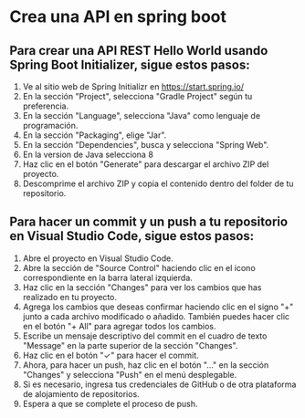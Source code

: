 # Crea una API en spring boot


## Para crear una API REST Hello World usando Spring Boot Initializer, sigue estos pasos:

1. Ve al sitio web de Spring Initializr en https://start.spring.io/
2. En la sección "Project", selecciona "Gradle Project" según tu preferencia.
3. En la sección "Language", selecciona "Java" como lenguaje de programación.
4. En la sección "Packaging", elige "Jar".
5. En la sección "Dependencies", busca y selecciona "Spring Web".
6. En la version de Java selecciona 8
7. Haz clic en el botón "Generate" para descargar el archivo ZIP del proyecto.
8. Descomprime el archivo ZIP y copia el contenido dentro del folder de tu repositorio.



## Para hacer un commit y un push a tu repositorio en Visual Studio Code, sigue estos pasos:

1. Abre el proyecto en Visual Studio Code.
2. Abre la sección de "Source Control" haciendo clic en el icono correspondiente en la barra lateral izquierda.
3. Haz clic en la sección "Changes" para ver los cambios que has realizado en tu proyecto.
4. Agrega los cambios que deseas confirmar haciendo clic en el signo "+" junto a cada archivo modificado o añadido. También puedes hacer clic en el botón "+ All" para agregar todos los cambios.
5. Escribe un mensaje descriptivo del commit en el cuadro de texto "Message" en la parte superior de la sección "Changes".
6. Haz clic en el botón "✓" para hacer el commit. 
7. Ahora, para hacer un push, haz clic en el botón "..." en la sección "Changes" y selecciona "Push" en el menú desplegable.
8. Si es necesario, ingresa tus credenciales de GitHub o de otra plataforma de alojamiento de repositorios.
9. Espera a que se complete el proceso de push.

